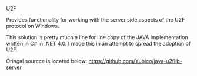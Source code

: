 U2F 

Provides functionality for working with the server side aspects of the U2F protocol on Windows. 

This solution is pretty much a line for line copy of the JAVA implementation written in C# in .NET 4.0. I made this in an attempt to spread the adoption of U2F. 

Oringal sourcce is located below:
https://github.com/Yubico/java-u2flib-server


